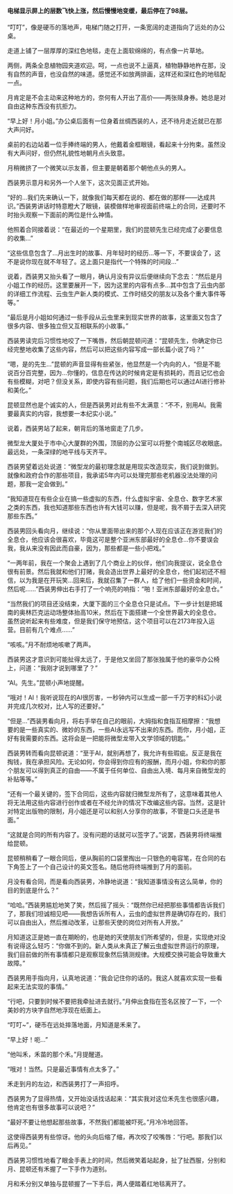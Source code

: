 #### 电梯显示屏上的层数飞快上涨，然后慢慢地变缓，最后停在了98层。

“叮叮”，像是硬币的落地声，电梯门随之打开，一条宽阔的走道指向了远处的办公桌。

走道上铺了一层厚厚的深红色地毯，走在上面软绵绵的，有点像一片草地。

两侧，两条全息植物园夹道欢迎。呵，一点也说不上逼真，植物静静地杵在那，没有自然的声音，也没自然的味道。感觉还不如放两排画，这样还和深红色的地毯配一点。

月肯定是不会主动来这种地方的，奈何有人开出了高价——两张赎身券。她总是对自由这种东西没有抗拒力。

“早上好！月小姐。”办公桌后面有一位身着丝绸西装的人，还不待月走近就已在那大声问好。

桌前的右边站着一位手捧终端的男人，他戴着金框眼镜，看起来十分拘束。虽然没有大声问好，但仍然礼貌性地朝月点头致意。

月稍微挤了一个微笑以示友善，但主要是朝着那个朝他点头的男人。

西装男示意月和另外一个人坐下，这次见面正式开始。

“好的…我们先来确认一下，就像我们每天都在说的、都在做的那样——达成共识。”西装男讲话时特意瞪大了眼镜，装模做样地审视面前终端上的合同，还要时不时抬头观察一下面前的两位是什么神情。

他照着合同接着说：“在最近的一个星期里，我们的昆顿先生已经完成了必要信息的收集…”

“这些信息包含了…月出生时的故事、月年轻时的经历…等一下，不要误会了，这不是说你现在就不年轻了。这上面只是指代一个特殊的时间段…”

说着，西装男又抬头看了一眼月，确认月没有异议后便继续向下念去：“然后是月小姐工作的经历。这里要展开一下，因为这里的内容有点多…其中包含了云虫内部的详细工作流程、云虫生产新人类的模式、工作时结交的朋友以及各个重大事件等等。”

“最后是月小姐如何通过一些手段从云虫里来到现实世界的故事，这里面又包含了很多内容、很多独立但又互相联系的小故事。”

西装男读完后习惯性地咬了一下嘴唇，然后朝昆顿问道：“昆顿先生，你确定你已经完整地收集了这些内容，然后可以把这些内容写成一部长篇小说了吗？”

“嗯，是的先生…”昆顿的声音显得有些紧张，他显然是一个内向的人，“但是不能说百分百完整，因为…你懂的，信息在传达的时候肯定是有损耗的，而且记忆也会有些模糊，对吧？但没关系，即使内容有些问题，我们后期也可以通过AI进行修补和美化。”

昆顿显然也是个诚实的人，但是西装男对此有些不太满意：“不不，别用AI。我需要最真实的内容，我想要一本纪实小说。”

说着，西装男站了起来，朝背后的落地窗走了几步。

微型龙大厦处于市中心大厦群的外围，顶层的办公室可以将整个南城区尽收眼底。最远处，一条深绿的地平线与天齐平。

西装男望着远处说道：“微型龙的最初理念就是用现实改造现实，我们说到做到。就像和政府合作的那些项目，我承诺5年内可以处理完那些老机器没法处理的问题，那我一定会做到。”

“我知道现在有些企业在搞一些虚拟的东西，什么虚拟宇宙、全息仓、数字艺术家之类的东西，我也知道那些东西也许有大钱可以赚，但是呢，我不屑于去深入研究那些东西。”

西装男回头看向月，继续说：“你从里面带出来的那个人现在应该正在游览我们的全息仓，他应该会很喜欢，毕竟这可是整个亚洲东部最好的全息仓…你不要误会我，我从来没有因此而自豪，因为，那些都是一些小把戏。”

“一两年前，我在一个聚会上遇到了几个商业上的伙伴，他们向我提议，说全息仓很有前景。然后我就和他们打赌，我会造出世界上最好的全息仓，他们起初还不相信，以为我是在开玩笑…回来后，我就召集了一群人，给了他们一些资金和时间，然后呢……”西装男伸出右手打了一个响亮的响指：“啪！亚洲东部最好的全息仓。”

“当然我们的项目还没结束，大厦下面的三个全息仓只是试点。下一步计划是把城南的奥林匹克运动场整体抬高10米，然后在下面搭建一个全世界最大的全息仓。虽然说听起来有些难度，但是我们保守地预估，这个项目可以在2173年投入运营。目前有几个难点……”

“咳咳。”月不耐烦地咳嗽了两声。

西装男这才意识到可能扯得太远了，于是他又坐回了那张独属于他的豪华办公椅上，问道：“我刚才说到哪里了？”

“AI。先生。”昆顿小声地提醒。

“哦对！AI！我听说现在的AI很厉害，一秒钟内可以生成一部一千万字的科幻小说并完成几次校对，比人写的还要好。”

“但是…”西装男看向月，将右手举在自己的眼前，大拇指和食指互相摩擦：“我想要的是一些真实的、微妙的东西，一些AI永远写不出来的东西。而你，月小姐，正好有我需要的东西。这将会是一把能将微型龙带入文学领域的钥匙。”

西装男转而看向昆顿说道：“至于AI，就别再想了，我允许有些瑕疵。反正是我在掏钱，我在承担风险。无论如何，你会得到你应有的报酬，而月小姐，你和你的那个朋友可以得到真正的自由——不属于任何单位、自由出入境、每月来自微型龙的补贴等等。”

“还有一个最关键的，签下合同后，这些内容就归微型龙所有了，这意味着其他人将无法用这些内容进行创作或者在不经允许的情况下改编这些内容。当然，这是针对特定出版物的限制，月小姐还是可以和别人分享你的故事，不管是口头还是书面。”

“这就是合同的所有内容了。没有问题的话就可以签字了。”说罢，西装男将终端推给昆顿。

昆顿稍稍看了一眼合同后，便从胸前的口袋里掏出一只银色的电容笔，在合同的右下角签上了一个自己设计的英文签名。随后他将终端推到了月的面前。

月没有看合同，而是看向西装男，冷静地说道：“我知道事情没有这么简单，你的目的到底是什么？”

“哈哈。”西装男尴尬地笑了笑，然后摇了摇头：“既然你已经把那些事情都告诉我们了，那我们坦诚相见吧——我想告诉所有人，云虫的虚拟世界是确切存在的，我们可以自由出入，然后推动改革，让那些天使的岗位对所有人开放。”

月知道这正是她一直在期盼的，也是她的天使朋友们所希望的，但是，实现绝对没有说得这么轻巧：“你做不到的。新人类从未真正了解云虫虚拟世界运行的原理，我们目前做的所有事情都只是观察现象然后猜测规律。大规模交换可能会导致重大故障。”

西装男用手指向月，认真地说道：“我会记住你的话的。我这人就喜欢实现一些看起来无法实现的事情。”

“行吧，只要到时候不要把我牵扯进去就行。”月伸出食指在签名区按了一下，一个美妙的方块字自然地浮现在纸面上。

“叮叮~”，硬币在远处摔落地面，月知道是禾来了。

“早上好！呃…”

“他叫禾，禾苗的那个禾。”月提醒道。

“哦对！当然。只是最近事情有点太多了。”

禾走到月的左边，和西装男打了一声招呼。

西装男为了显得热情，又开始没话找话起来：“其实我对这位禾先生也很感兴趣，他肯定也有很多故事可以说吧？”

“最好不要让他想起那些故事，不然我们都能被吓死。”月冷冷地回答。

这使得西装男有些惊讶。他的头向后缩了缩，再次咬了咬嘴唇：“行吧。那我们以后再见。”

西装男习惯性地看了眼金手表上的时间，然后微笑着站起身，扯了扯西服，分别和月、昆顿还有禾握了一下手作为道别。

月和禾分别又单独与昆顿握了一下手后，两人便踏着红地毯离开了。
